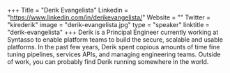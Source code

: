 +++
Title = "Derik Evangelista"
Linkedin = "https://www.linkedin.com/in/derikevangelista/"
Website = ""
Twitter = "kirederik"
image = "derik-evangelista.jpg"
type = "speaker"
linktitle = "derik-evangelista"
+++
Derik is a Principal Engineer currently working at Syntasso to enable platform teams to build the secure, scalable and usable platforms. In the past few years, Derik spent copious amounts of time fine tuning pipelines, services APIs, and managing engineering teams. Outside of work, you can probably find Derik running somewhere in the world.